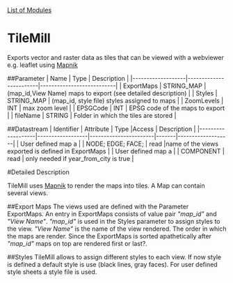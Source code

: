 [List of Modules](List_Of_Modules.md)

# TileMill

Exports vector and raster data as tiles that can be viewed with a webviewer e.g. leaflet using [Mapnik](hhtp://www.mapnik.org)

##Parameter
|        Name       |          Type          |       Description         | 
|-------------------|------------------------|---------------------------|
| ExportMaps   | STRING_MAP |  (map_id,View Name) maps to export (see detailed description)     |
| Styles   | STRING_MAP | (map_id, style file) styles assigned to maps      |
| ZoomLevels   | INT | max zoom level     |
| EPSGCode   | INT | EPSG code of the maps to export |
| fileName   | STRING | Folder in which the tiles are stored |

##Datastream
|     Identifier    |     Attribute    |      Type             |Access |    Description    |
|-------------------|------------------|-----------------------|-------|-------------------|
| User defined map a | 					| NODE; EDGE; FACE; |  read |name of the views exported is defined in ExportMaps |
| User defined map a |                  | COMPONENT   | read  | only needed if year_from_city is true |


#Detailed Description

TileMill uses [Mapnik](hhtp://www.mapnik.org) to render the maps into tiles. A Map can contain several views. 

##Export Maps
The views used are defined with the Parameter ExportMaps. An entry in ExportMaps consists of value pair _"map_id"_ and _"View Name"_.  _"map_id"_ is used in the Styles parameter to assign styles to the view. _"View Name"_ is the name of the view rendered. The order in which the maps are render. Since the ExportMaps is sorted apathetically after _"map_id"_ maps on top are rendered first or last?.

##Styles
TileMill allows to assign different styles to each view. If now style is defined a default style is use (black lines, gray faces).
For user defined style sheets a style file is used. 

